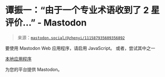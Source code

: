 <!--yml

类别: 未分类

日期: 2024-05-27 14:45:57

-->

# 谭振一：“由于一个专业术语收到了 2 星评价…” - Mastodon

> 来源：[`mastodon.social/@zhenyi/111587935609356892`](https://mastodon.social/@zhenyi/111587935609356892)

要使用 Mastodon Web 应用程序，请启用 JavaScript。 或者，尝试其中之一

[本地应用程序](https://joinmastodon.org/apps)

为您的平台提供 Mastodon。
